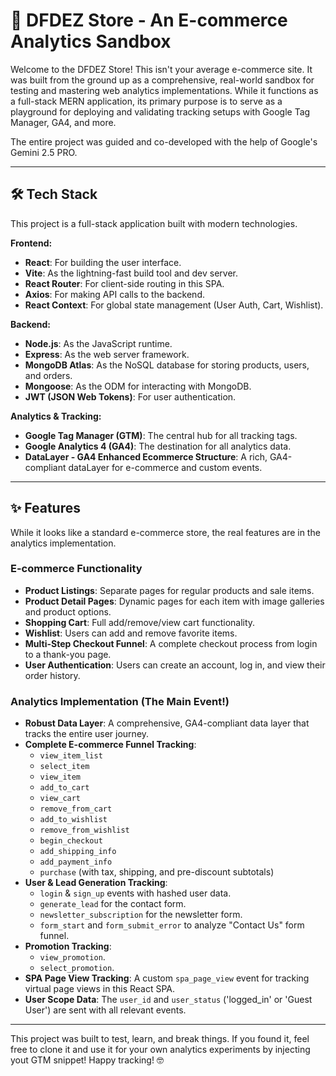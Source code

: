 # 🚀 DFDEZ Store - An E-commerce Analytics Sandbox

Welcome to the DFDEZ Store! This isn't your average e-commerce site. It was built from the ground up as a comprehensive, real-world sandbox for testing and mastering web analytics implementations. While it functions as a full-stack MERN application, its primary purpose is to serve as a playground for deploying and validating tracking setups with Google Tag Manager, GA4, and more.

The entire project was guided and co-developed with the help of Google's Gemini 2.5 PRO.

---

## 🛠️ Tech Stack

This project is a full-stack application built with modern technologies.

**Frontend:**
* **React**: For building the user interface.
* **Vite**: As the lightning-fast build tool and dev server.
* **React Router**: For client-side routing in this SPA.
* **Axios**: For making API calls to the backend.
* **React Context**: For global state management (User Auth, Cart, Wishlist).

**Backend:**
* **Node.js**: As the JavaScript runtime.
* **Express**: As the web server framework.
* **MongoDB Atlas**: As the NoSQL database for storing products, users, and orders.
* **Mongoose**: As the ODM for interacting with MongoDB.
* **JWT (JSON Web Tokens)**: For user authentication.

**Analytics & Tracking:**
* **Google Tag Manager (GTM)**: The central hub for all tracking tags.
* **Google Analytics 4 (GA4)**: The destination for all analytics data.
* **DataLayer - GA4 Enhanced Ecommerce Structure**: A rich, GA4-compliant dataLayer for e-commerce and custom events.

---

## ✨ Features

While it looks like a standard e-commerce store, the real features are in the analytics implementation.

### E-commerce Functionality
* **Product Listings**: Separate pages for regular products and sale items.
* **Product Detail Pages**: Dynamic pages for each item with image galleries and product options.
* **Shopping Cart**: Full add/remove/view cart functionality.
* **Wishlist**: Users can add and remove favorite items.
* **Multi-Step Checkout Funnel**: A complete checkout process from login to a thank-you page.
* **User Authentication**: Users can create an account, log in, and view their order history.

### Analytics Implementation (The Main Event!)
* **Robust Data Layer**: A comprehensive, GA4-compliant data layer that tracks the entire user journey.
* **Complete E-commerce Funnel Tracking**:
    * `view_item_list`
    * `select_item`
    * `view_item`
    * `add_to_cart`
    * `view_cart`
    * `remove_from_cart`
    * `add_to_wishlist`
    * `remove_from_wishlist`
    * `begin_checkout`
    * `add_shipping_info`
    * `add_payment_info`
    * `purchase` (with tax, shipping, and pre-discount subtotals)
* **User & Lead Generation Tracking**:
    * `login` & `sign_up` events with hashed user data.
    * `generate_lead` for the contact form.
    * `newsletter_subscription` for the newsletter form.
    * `form_start` and `form_submit_error` to analyze "Contact Us" form funnel.
* **Promotion Tracking**:
    * `view_promotion`.
    * `select_promotion`.
* **SPA Page View Tracking**: A custom `spa_page_view` event for tracking virtual page views in this React SPA.
* **User Scope Data**: The `user_id` and `user_status` ('logged_in' or 'Guest User') are sent with all relevant events.

---

This project was built to test, learn, and break things. If you found it, feel free to clone it and use it for your own analytics experiments by injecting yout GTM snippet! Happy tracking! 🤓
